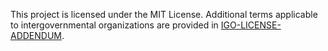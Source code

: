 This project is licensed under the MIT License. Additional terms applicable to intergovernmental organizations are provided in [IGO-LICENSE-ADDENDUM](IGO-LICENSE-ADDENDUM.md).
